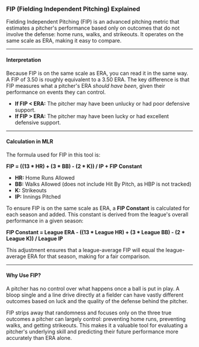 ### FIP (Fielding Independent Pitching) Explained

Fielding Independent Pitching (FIP) is an advanced pitching metric that estimates a pitcher's performance based only on outcomes that do not involve the defense: home runs, walks, and strikeouts. It operates on the same scale as ERA, making it easy to compare.

---

#### **Interpretation**

Because FIP is on the same scale as ERA, you can read it in the same way. A FIP of 3.50 is roughly equivalent to a 3.50 ERA. The key difference is that FIP measures what a pitcher's ERA *should have been*, given their performance on events they can control. 

*   **If FIP < ERA:** The pitcher may have been unlucky or had poor defensive support.
*   **If FIP > ERA:** The pitcher may have been lucky or had excellent defensive support.

--- 

#### **Calculation in MLR**

The formula used for FIP in this tool is:

**FIP = ((13 * HR) + (3 * BB) - (2 * K)) / IP + FIP Constant**

*   **HR:** Home Runs Allowed
*   **BB:** Walks Allowed (does not include Hit By Pitch, as HBP is not tracked)
*   **K:** Strikeouts
*   **IP:** Innings Pitched

To ensure FIP is on the same scale as ERA, a **FIP Constant** is calculated for each season and added. This constant is derived from the league's overall performance in a given season:

**FIP Constant = League ERA - ((13 * League HR) + (3 * League BB) - (2 * League K)) / League IP**

This adjustment ensures that a league-average FIP will equal the league-average ERA for that season, making for a fair comparison.

---

#### **Why Use FIP?**

A pitcher has no control over what happens once a ball is put in play. A bloop single and a line drive directly at a fielder can have vastly different outcomes based on luck and the quality of the defense behind the pitcher. 

FIP strips away that randomness and focuses only on the three true outcomes a pitcher can largely control: preventing home runs, preventing walks, and getting strikeouts. This makes it a valuable tool for evaluating a pitcher's underlying skill and predicting their future performance more accurately than ERA alone.

